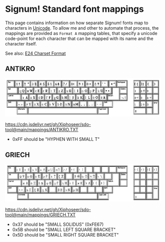 # Signum! Standard font mappings

This page contains information on how separate Signum! fonts map to characters
in [Unicode]. To allow me and other to automate that process, the mappings
are provided as `Format A` mapping tables, that specify a unicode code-point
for each character that can be mapped with its name and the character itself.

[Unicode]: https://unicode.org

See also: [E24 Charset Format](format-eset.html)

## ANTIKRO

![KBANTIK](img/kbantik.png)

<https://cdn.jsdelivr.net/gh/Xiphoseer/sdo-tool@main/mappings/ANTIKRO.TXT>

- 0xFF should be "HYPHEN WITH SMALL T"

## GRIECH

![KBGRIECH](img/kbgriech.png)

<https://cdn.jsdelivr.net/gh/Xiphoseer/sdo-tool@main/mappings/GRIECH.TXT>

- 0x37 should be "SMALL SOLIDUS" (0xFE67)
- 0x5B should be "SMALL LEFT SQUARE BRACKET"
- 0x5D should be "SMALL RIGHT SQUARE BRACKET"